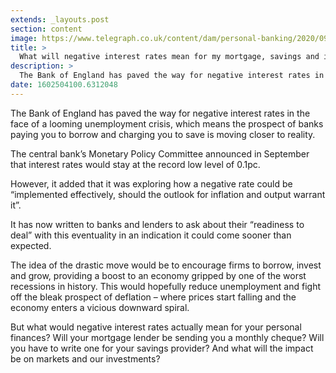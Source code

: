 ```yaml
--- 
extends: _layouts.post 
section: content 
image: https://www.telegraph.co.uk/content/dam/personal-banking/2020/09/18/The-Bank-of-England-and-a-pound-sign_trans_NvBQzQNjv4BqM37qcIWR9CtrqmiMdQVx7P0_cZWqo27Xcr7lv9QzINw.jpg?impolicy=logo-overlay 
title: > 
  What will negative interest rates mean for my mortgage, savings and investments – will my bank start charging? 
description: > 
  The Bank of England has paved the way for negative interest rates in the face of a looming unemployment crisis, which means the prospect of banks paying you to borrow and charging you to save is moving closer to reality.The central bank’s Monetary Policy Committee announced in September that interest rates would stay at the record low level of 0.1pc.However, it added that it was exploring how a negative rate could be “implemented effectively, should the outlook for inflation and output warrant it”.This would hopefully reduce unemployment and fight off the bleak prospect of deflation – where prices start falling and the economy enters a vicious downward spiral.But what would negative interest rates actually mean for your personal finances? 
date: 1602504100.6312048 
--- 
```

The Bank of England has paved the way for negative interest rates in the face of a looming unemployment crisis, which means the prospect of banks paying you to borrow and charging you to save is moving closer to reality.

The central bank’s Monetary Policy Committee announced in September that interest rates would stay at the record low level of 0.1pc.

However, it added that it was exploring how a negative rate could be “implemented effectively, should the outlook for inflation and output warrant it”.

It has now written to banks and lenders to ask about their “readiness to deal” with this eventuality in an indication it could come sooner than expected.

The idea of the drastic move would be to encourage firms to borrow, invest and grow, providing a boost to an economy gripped by one of the worst recessions in history. This would hopefully reduce unemployment and fight off the bleak prospect of deflation – where prices start falling and the economy enters a vicious downward spiral.

But what would negative interest rates actually mean for your personal finances? Will your mortgage lender be sending you a monthly cheque? Will you have to write one for your savings provider? And what will the impact be on markets and our investments?